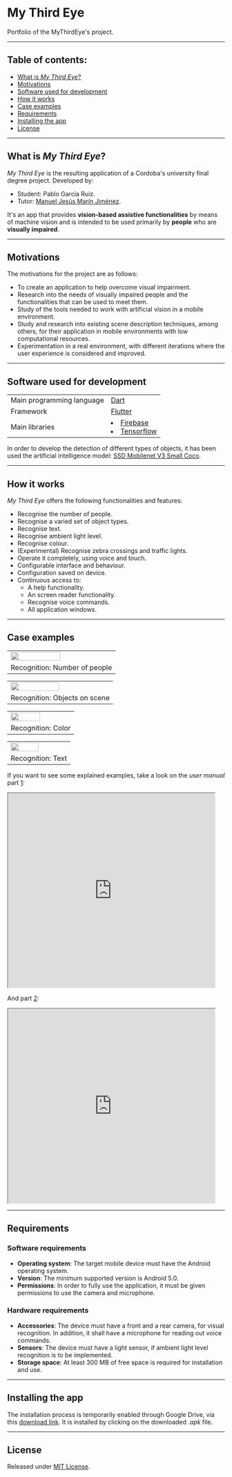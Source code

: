 # My Third Eye

Portfolio of the MyThirdEye's project. 

---
## Table of contents:
- [What is _My Third Eye_?](#what-is-my-third-eye)
- [Motivations](#motivations)
- [Software used for development](#software-used-for-development)
- [How it works](#how-it-works)
- [Case examples](#case-examples)
- [Requirements](#requirements)
- [Installing the app](#installing-the-app)
- [License](license)

---
## What is _My Third Eye_?
_My Third Eye_ is the resulting application of a Cordoba's university final degree project. Developed by:
- Student: Pablo García Ruiz.
- Tutor: [Manuel Jesús Marín Jiménez](https://github.com/mjmarin).

It's an app that provides **vision-based assistive functionalities** by means of machine vision and is intended to be used primarily by **people** who are **visually impaired**.

---
## Motivations
The motivations for the project are as follows:
- To create an application to help overcome visual impairment.
- Research into the needs of visually impaired people and the functionalities that can be used to meet them.
- Study of the tools needed to work with artificial vision in a mobile environment.
- Study and research into existing scene description techniques, among others, for their application in mobile environments with low computational resources.
- Experimentation in a real environment, with different iterations where the user experience is considered and improved.


---
## Software used for development
<table>
  <tr>
    <td>Main programming language</td>
    <td><a href="https://dart.dev/" >Dart</a></td>
  </tr>
  <tr>
    <td>Framework</td>
    <td><a href="https://flutter.dev/">Flutter</a></td>
  </tr>
  <tr>
    <td>Main libraries</td>
    <td>
      <li><a href="https://firebase.google.com/">Firebase</a></li>
      <li><a href="https://firebase.google.com/">Tensorflow</a></li>  
    </td>
  </tr>
</table>

In order to develop the detection of different types of objects, it has been used the artificial intelligence model: [SSD Mobilenet V3 Small Coco](https://github.com/tensorflow/models/blob/master/research/object_detection/g3doc/tf1_detection_zoo.md#mobile-models).

---
## How it works
_My Third Eye_ offers the following functionalities and features:
- Recognise the number of people.
- Recognise a varied set of object types.
- Recognise text.
- Recognise ambient light level.
- Recognise colour.
- (Experimental) Recognise zebra crossings and traffic lights.
- Operate it completely, using voice and touch.
- Configurable interface and behaviour.
- Configuration saved on device.
- Continuous access to:
  - A help functionality.
  - An screen reader functionality.
  - Recognise voice commands.
  - All application windows.


--- 
## Case examples

<table>
  <tr>
    <td><img src="assets/examples/people.png" width="70%"></td>
  </tr>
  <tr>
    <td>Recognition: Number of people</td>
  </tr>
</table>

<table>
  <tr>
    <td><img src="assets/examples/scene.png" width="70%"></td>
  </tr>
  <tr>
    <td>Recognition: Objects on scene</td>
  </tr>
</table>

<table>
  <tr>
    <td><img src="assets/examples/color.png" width="70%"></td>
  </tr>
  <tr>
    <td>Recognition: Color</td>
  </tr>
</table>

<table>
  <tr>
    <td><img src="assets/examples/text.png" width="70%"></td>
  </tr>
  <tr>
    <td>Recognition: Text</td>
  </tr>
</table>

If you want to see some explained examples, take a look on the _user manual_ part [1](https://github.com/PGR-TFG/MyThirdEye-Page/blob/main/doc/User_manual_pt1.pdf):

<iframe src="https://drive.google.com/file/d/165snBWlPOkAaA_k36XBkoNAjHIfl-Wjw/preview" width="95%" height="450px"></iframe>

And part [2](https://github.com/PGR-TFG/MyThirdEye-Page/blob/main/doc/User_manual_pt2.pdf):

<iframe src="https://drive.google.com/file/d/1AIpedd59Cp1gMzLAXhK66rbddbslqXlU/preview" width="95%" height="450px"></iframe>

---
## Requirements
### Software requirements
- **Operating system**: The target mobile device must have the Android operating system.
- **Version**: The minimum supported version is Android 5.0.
- **Permissions**: In order to fully use the application, it must be given permissions to use the camera and microphone.

### Hardware requirements
- **Accessories**: The device must have a front and a rear camera, for visual recognition. In addition, it shall have a microphone for reading out voice commands.
- **Sensors**: The device must have a light sensor, if ambient light level recognition is to be implemented.
- **Storage space**: At least 300 MB of free space is required for installation and use.

---
## Installing the app
The installation process is temporarily enabled through Google Drive, via this [download link](https://drive.google.com/file/d/1_XSdzsMNajA4UR3JYV6mM7767DymVHcK/view?usp=sharing). It is installed by clicking on the downloaded _.apk_ file.



---
## License
Released under [MIT License](https://en.wikipedia.org/wiki/MIT_License).


